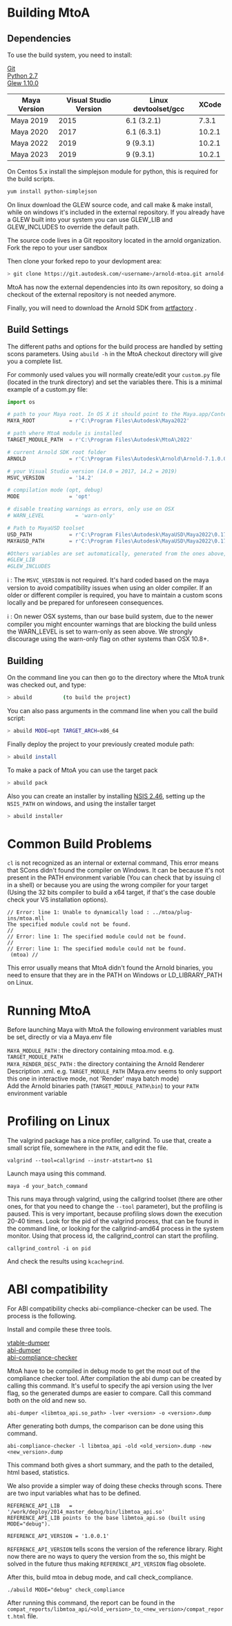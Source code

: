 # Building MtoA
## Dependencies

To use the build system, you need to install:

[​Git](https://git-scm.com/)<br>
[​Python 2.7](https://www.python.org/downloads/release/python-2711/)<br>
[​Glew 1.10.0](https://sourceforge.net/projects/glew/files/glew/1.10.0/)<br>

|Maya Version|Visual Studio Version|Linux devtoolset/gcc|XCode|
|------------|------------|------------|------------|
| Maya 2019 | 2015 | 6.1 (3.2.1) | 7.3.1 |
| Maya 2020 | 2017 | 6.1 (6.3.1) | 10.2.1 |
| Maya 2022 | 2019 | 9 (9.3.1) | 10.2.1 |
| Maya 2023 | 2019 | 9 (9.3.1) | 10.2.1 |

On Centos 5.x install the simplejson module for python, this is required for the build scripts.

```bash
yum install python-simplejson
```

On linux download the ​GLEW source code, and call make & make install, while on windows it's included in the external repository. If you already have a GLEW built into your system you can use GLEW_LIB and GLEW_INCLUDES to override the default path.

The source code lives in a Git repository located in the arnold organization. 
Fork the repo to your user sandbox

Then clone your forked repo to your devlopment area:

```bash
> git clone https://git.autodesk.com/<username>/arnold-mtoa.git arnold-mtoa
```

MtoA has now the external dependencies into its own repository, so doing a checkout of the external repository is not needed anymore.

Finally, you will need to download the ​Arnold SDK from [artfactory](https://art-bobcat.autodesk.com/ui/repos/tree/General/arnold/core/ci/master) .

## Build Settings
The different paths and options for the build process are handled by setting scons parameters. Using `abuild -h` in the MtoA checkout directory will give you a complete list.

For commonly used values you will normally create/edit your `custom.py` file (located in the trunk directory) and set the variables there. This is a minimal example of a custom.py file:

```python
import os

# path to your Maya root. In OS X it should point to the Maya.app/Contents folder
MAYA_ROOT           = r'C:\Program Files\Autodesk\Maya2022'                 

# path where MtoA module is installed
TARGET_MODULE_PATH  = r'C:\Program Files\Autodesk\MtoA\2022'                

# current Arnold SDK root folder
ARNOLD              = r'C:\Program Files\Autodesk\Arnold\Arnold-7.1.0.0'    

# your Visual Studio version (14.0 = 2017, 14.2 = 2019)
MSVC_VERSION        = '14.2'                                                

# compilation mode (opt, debug)
MODE                = 'opt'                                                 

# disable treating warnings as errors, only use on OSX
# WARN_LEVEL          = 'warn-only'                                         

# Path to MayaUSD toolset
USD_PATH            = r'C:\Program Files\Autodesk\MayaUSD\Maya2022\0.17.0\USD3'
MAYAUSD_PATH        = r'C:\Program Files\Autodesk\MayaUSD\Maya2022\0.17.0\MayaUSD3'

#Others variables are set automatically, generated from the ones above, but you can override them
#GLEW_LIB
#GLEW_INCLUDES
```

:information_source: : The `MSVC_VERSION` is not required. It's hard coded based on the maya version to avoid compatibility issues when using an older compiler. If an older or different compiler is required, you have to maintain a custom scons locally and be prepared for unforeseen consequences.

:information_source: : On newer OSX systems, than our base build system, due to the newer compiler you might encounter warnings that are blocking the build unless the WARN_LEVEL is set to warn-only as seen above. We strongly discourage using the warn-only flag on other systems than OSX 10.8+.

## Building
On the command line you can then go to the directory where the MtoA trunk was checked out, and type:
```bash
> abuild          (to build the project)
```

You can also pass arguments in the command line when you call the build script:
```bash
> abuild MODE=opt TARGET_ARCH=x86_64
```

Finally deploy the project to your previously created module path:
```bash
> abuild install
```

To make a pack of MtoA you can use the target pack
```bash
> abuild pack
```

Also you can create an installer by installing [NSIS 2.46](http://nsis.sourceforge.net/Download), setting up the `NSIS_PATH` on windows, and using the installer target
```bash
> abuild installer
```

# Common Build Problems
`cl` is not recognized as an internal or external command,
This error means that SCons didn't found the compiler on Windows. It can be because it's not present in the PATH environment variable (You can check that by issuing cl in a shell) or because you are using the wrong compiler for your target (Using the 32 bits compiler to build a x64 target, if that's the case double check your VS installation options).

```
// Error: line 1: Unable to dynamically load : ../mtoa/plug-ins/mtoa.mll
The specified module could not be found.
// 
// Error: line 1: The specified module could not be found.
// 
// Error: line 1: The specified module could not be found.
 (mtoa) //
```

This error usually means that MtoA didn't found the Arnold binaries, you need to ensure that they are in the PATH on Windows or LD_LIBRARY_PATH on Linux.

# Running MtoA
Before launching Maya with MtoA the following environment variables must be set, directly or via a Maya.env file

`MAYA_MODULE_PATH` : the directory containing mtoa.mod. e.g. `TARGET_MODULE_PATH` <br>
`MAYA_RENDER_DESC_PATH` : the directory containing the Arnold Renderer Description .xml. e.g. `TARGET_MODULE_PATH` (Maya.env seems to only support this one in interactive mode, not 'Render' maya batch mode) <br>
Add the Arnold binaries path (`TARGET_MODULE_PATH\bin`) to your `PATH` environment variable

# Profiling on Linux
The valgrind package has a nice profiler, callgrind. To use that, create a small script file, somewhere in the `PATH`, and edit the file.

```
valgrind --tool=callgrind --instr-atstart=no $1
```
Launch maya using this command.
```
maya -d your_batch_command
```

This runs maya through valgrind, using the callgrind toolset (there are other ones, for that you need to change the `--tool` parameter), but the profiling is paused. This is very important, because profiling slows down the execution 20-40 times. Look for the pid of the valgrind process, that can be found in the command line, or looking for the callgrind-amd64 process in the system monitor. Using that process id, the callgrind_control can start the profiling.
```
callgrind_control -i on pid
```
And check the results using `kcachegrind`.

# ABI compatibility
For ABI compatibility checks abi-compliance-checker can be used. The process is the following.

Install and compile these three tools.

[vtable-dumper](​​https://github.com/lvc/vtable-dumper)<br>
[abi-dumper](​​https://github.com/lvc/abi-dumper)<br>
[abi-compliance-checker](​​https://github.com/lvc/abi-compliance-checker)

MtoA have to be compiled in debug mode to get the most out of the compliance checker tool. After compilation the abi dump can be created by calling this command. It's useful to specify the api version using the lver flag, so the generated dumps are easier to compare. Call this command both on the old and new so.
```
abi-dumper <libmtoa_api.so_path> -lver <version> -o <version>.dump
```
After generating both dumps, the comparison can be done using this command.
```
abi-compliance-checker -l libmtoa_api -old <old_version>.dump -new <new_version>.dump
```
This command both gives a short summary, and the path to the detailed, html based, statistics.

We also provide a simpler way of doing these checks through scons. There are two input variables what has to be defined.
```
REFERENCE_API_LIB   = '/work/deploy/2014_master_debug/bin/libmtoa_api.so'
REFERENCE_API_LIB points to the base libmtoa_api.so (built using MODE="debug").

REFERENCE_API_VERSION = '1.0.0.1'
```
`REFERENCE_API_VERSION` tells scons the version of the reference library. Right now there are no ways to query the version from the so, this might be solved in the future thus making `REFERENCE_API_VERSION` flag obsolete.

After this, build mtoa in debug mode, and call check_compliance.
```
./abuild MODE="debug" check_compliance
```
After running this command, the report can be found in the `compat_reports/libmtoa_api/<old_version>_to_<new_version>/compat_report.html` file.
